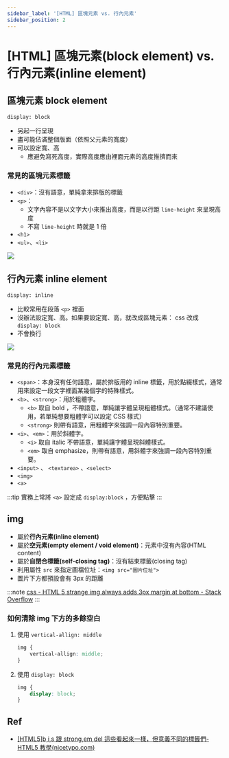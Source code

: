 ```yaml
---
sidebar_label: '[HTML] 區塊元素 vs. 行內元素'
sidebar_position: 2
---
```


# [HTML] 區塊元素(block element) vs. 行內元素(inline element)

## 區塊元素 block element

```
display: block
```

-   另起一行呈現
-   盡可能佔滿整個版面（依照父元素的寬度）
-   可以設定寬、高
    -   應避免寫死高度，實際高度應由裡面元素的高度推擠而來

### 常見的區塊元素標籤

-   `<div>`：沒有語意，單純拿來排版的標籤
-   `<p>`：
    -   文字內容不是以文字大小來推出高度，而是以行距 `line-height` 來呈現高度
    -   不寫 `line-height` 時就是 1 倍
-   `<h1>`
-   `<ul>`、`<li>`

![](https://hackmd.io/_uploads/ByNNCNKlp.png)

## 行內元素 inline element

```
display: inline
```

-   比較常用在段落 `<p>` 裡面
-   沒辦法設定寬、高。如果要設定寬、高，就改成區塊元素： css 改成 `display: block`
-   不會換行

![](https://hackmd.io/_uploads/B1MS0EKe6.png)

### 常見的行內元素標籤

-   `<span>`：本身沒有任何語意，屬於排版用的 inline 標籤，用於點綴樣式，通常用來設定一段文字裡面某幾個字的特殊樣式。
-   `<b>`、`<strong>`：用於粗體字。
    -   `<b>` 取自 bold ，不帶語意，單純讓字體呈現粗體樣式。（通常不建議使用，若單純想要粗體字可以設定 CSS 樣式）
    -   `<strong>` 則帶有語意，用粗體字來強調一段內容特別重要。
-   `<i>`、`<em>`：用於斜體字。
    -   `<i>` 取自 italic 不帶語意，單純讓字體呈現斜體樣式。
    -   `<em>` 取自 emphasize，則帶有語意，用斜體字來強調一段內容特別重要。
-   `<input>` 、 `<textarea>` 、`<select>`
-   `<img>`
-   `<a>`

:::tip
實務上常將 `<a>` 設定成 `display:block` ，方便點擊
:::

## img

-   屬於**行內元素(inline element)**
-   屬於**空元素(empty element / void element)**：元素中沒有內容(HTML content)
-   屬於**自閉合標籤(self-closing tag)**：沒有結束標籤(closing tag)
-   利用屬性 `src` 來指定圖檔位址：`<img src="圖片位址">`
-   圖片下方都預設會有 3px 的距離

:::note
[css - HTML 5 strange img always adds 3px margin at bottom - Stack Overflow](https://stackoverflow.com/questions/10844205/html-5-strange-img-always-adds-3px-margin-at-bottom)
:::

### 如何清除 img 下方的多餘空白

1. 使用 `vertical-allign: middle`

    ```css
    img {
        vertical-allign: middle;
    }
    ```

2. 使用 `display: block`
    ```css
    img {
        display: block;
    }
    ```

## Ref

-   [\[HTML5\]b,i,s 跟 strong,em,del 這些看起來一樣，但意義不同的標籤們-HTML5 教學(nicetypo.com)](https://km.nicetypo.com/doc/ead903b94bb8bf01974d3ccdb91a117b)
